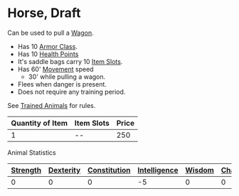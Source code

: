 # Horse, Draft

Can be used to pull a [Wagon](Wagon.md).

- Has 10 [Armor Class](../../../Player%20Characters/Derived%20Statistics/Armor%20Class.md).
- Has 10 [Health Points](../../../Player%20Characters/Derived%20Statistics/Health%20Points.md)
- It's saddle bags carry 10 [Item Slots](../../../Player%20Characters/Derived%20Statistics/Item%20Slots.md).
- Has 60' [Movement](../../../Game%20Procedures/Combat/Movement.md) speed
	- 30' while pulling a wagon.
- Flees when danger is present.
- Does not require any training period.

See [Trained Animals](../Trained%20Animals.md) for rules.

| Quantity of Item | Item Slots | Price |
| ---------------- | ---------- | ----- |
| 1                | --         | 250   |

Animal Statistics

| [Strength](../../../Player%20Characters/Abilities/Strength.md) | [Dexterity](../../../Player%20Characters/Abilities/Dexterity.md) | [Constitution](../../../Player%20Characters/Abilities/Constitution.md) | [Intelligence](../../../Player%20Characters/Abilities/Intelligence.md) | [Wisdom](../../../Player%20Characters/Abilities/Wisdom.md)<br> | [Charisma](../../../Player%20Characters/Abilities/Charisma.md)<br> |
| --------------------------------------------------------------------------- | ----------------------------------------------------------------------------- | ----------------------------------------------------------------------------------- | ----------------------------------------------------------------------------------- | --------------------------------------------------------------------------- | ------------------------------------------------------------------------------- |
| 0                                                                           | 0                                                                             | 0                                                                                   | -5                                                                                  | 0                                                                           | 0                                                                               |

